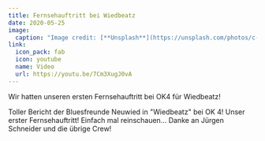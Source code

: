```yaml
---
title: Fernsehauftritt bei Wiedbeatz
date: 2020-05-25
image:
  caption: "Image credit: [**Unsplash**](https://unsplash.com/photos/c-MbXDUchCw)"
link:
  icon_pack: fab
  icon: youtube
  name: Video
  url: https://youtu.be/7Cm3XugJ0vA
---
```


Wir hatten unseren ersten Fernsehauftritt bei OK4 für Wiedbeatz!

<!--more-->

Toller Bericht der Bluesfreunde Neuwied in "Wiedbeatz" bei OK 4!
Unser erster Fernsehauftritt! Einfach mal reinschauen...
Danke an Jürgen Schneider und die übrige Crew!
